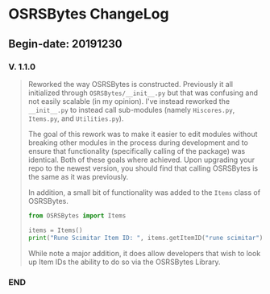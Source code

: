 # OSRSBytes ChangeLog
## Begin-date: 20191230

### V. 1.1.0
> 
> Reworked the way OSRSBytes is constructed.  Previously it all initialized through `OSRSBytes/__init__.py` but that was confusing and not easily scalable (in my opinion).  I've instead reworked the `__init__.py` to instead call sub-modules (namely `Hiscores.py`, `Items.py`,  and `Utilities.py`).  
> 
> The goal of this rework was to make it easier to edit modules without breaking other modules in the process during development and to ensure that functionality (specifically calling of the package) was identical.  Both of these goals where achieved.  Upon upgrading your repo to the newest version, you should find that calling OSRSBytes is the same as it was previously.
> 
> In addition, a small bit of functionality was added to the `Items` class of OSRSBytes.
> 
> ```python
> from OSRSBytes import Items
> 
> items = Items()
> print("Rune Scimitar Item ID: ", items.getItemID("rune scimitar"))
> ```
>
> While note a major addition, it does allow developers that wish to look up Item IDs the ability to do so via the OSRSBytes Library.
>

### END

